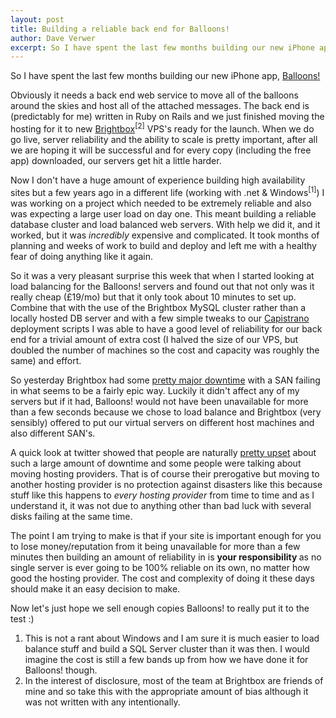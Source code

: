 ```yaml
--- 
layout: post
title: Building a reliable back end for Balloons!
author: Dave Verwer
excerpt: So I have spent the last few months building our new iPhone app, <a href="http://balloonsapp.com">Balloons!</a>. Obviously it needs a back end web service to move all of the balloons around the skies and host all of the attached messages. The back end is (predictably for me) written in Ruby on Rails and we just finished moving the hosting for it to <a href="http://brightbox.co.uk">Brightbox</a>.
---
```

So I have spent the last few months building our new iPhone app, <a href="http://balloonsapp.com">Balloons!</a>

Obviously it needs a back end web service to move all of the balloons around the skies and host all of the attached messages. The back end is (predictably for me) written in Ruby on Rails and we just finished moving the hosting for it to new <a href="http://brightbox.co.uk">Brightbox</a><sup>[2]</sup> VPS's ready for the launch. When we do go live, server reliability and the ability to scale is pretty important, after all we are hoping it will be successful and for every copy (including the free app) downloaded, our servers get hit a little harder.

Now I don't have a huge amount of experience building high availability sites but a few years ago in a different life (working with .net &amp; Windows<sup>[1]</sup>) I was working on a project which needed to be extremely reliable and also was expecting a large user load on day one. This meant building a reliable database cluster and load balanced web servers. With help we did it, and it worked, but it was <em>incredibly</em> expensive and complicated. It took months of planning and weeks of work to build and deploy and left me with a healthy fear of doing anything like it again.

So it was a very pleasant surprise this week that when I started looking at load balancing for the Balloons! servers and found out that not only was it really cheap (&pound;19/mo) but that it only took about 10 minutes to set up. Combine that with the use of the Brightbox MySQL cluster rather than a locally hosted DB server and with a few simple tweaks to our <a href="http://capify.org">Capistrano</a> deployment scripts I was able to have a good level of reliability for our back end for a trivial amount of extra cost (I halved the size of our VPS, but doubled the number of machines so the cost and capacity was roughly the same) and effort.

So yesterday Brightbox had some <a href="http://status.brightbox.co.uk/2009/10/san3-problem/">pretty major downtime</a> with a SAN failing in what seems to be a fairly epic way. Luckily it didn't affect any of my servers but if it had, Balloons! would not have been unavailable for more than a few seconds because we chose to load balance and Brightbox (very sensibly) offered to put our virtual servers on different host machines and also different SAN's.

A quick look at twitter showed that people are naturally <a href="http://search.twitter.com/search?q=brightbox">pretty upset</a> about such a large amount of downtime and some people were talking about moving hosting providers. That is of course their prerogative but moving to another hosting provider is no protection against disasters like this because stuff like this happens to <em>every hosting provider</em> from time to time and as I understand it, it was not due to anything other than bad luck with several disks failing at the same time.

The point I am trying to make is that if your site is important enough for you to lose money/reputation from it being unavailable for more than a few minutes then building an amount of reliability in is <strong>your responsibility </strong>as no single server is ever going to be 100% reliable on its own, no matter how good the hosting provider. The cost and complexity of doing it these days should make it an easy decision to make.

Now let's just hope we sell enough copies Balloons! to really put it to the test :)
<ol>
	<li>This is not a rant about Windows and I am sure it is much easier to load balance stuff and build a SQL Server cluster than it was then. I would imagine the cost is still a few bands up from how we have done it for Balloons! though.</li>
	<li>In the interest of disclosure, most of the team at Brightbox are friends of mine and so take this with the appropriate amount of bias although it was not written with any intentionally.</li>
</ol>
